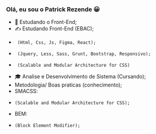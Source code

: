 ### Olá, eu sou o Patrick Rezende 😀


- 🌱 Estudando o Front-End;
- ✍ Estudando Front-End (EBAC);
-      (Html, Css, Js, Figma, React);
-      (Jquery, Less, Sass, Grunt, Bootstrap, Responsivo);
-      (Scalable and Modular Architecture for CSS)
- 🎓 Analise e Desenvolvimento de Sistema (Cursando);
- Metodologia/ Boas praticas (conhecimento);
- SMACSS:
-     (Scalable and Modular Architecture for CSS);
- BEM:
-     (Block Element Modifier);
